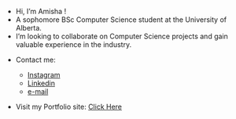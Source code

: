 - Hi, I’m Amisha !
- A sophomore BSc Computer Science student at the University of Alberta.
- I’m looking to collaborate on Computer Science projects and gain valuable experience in the industry.

* Contact me:
  - [Instagram](https://www.instagram.com/amisha.rao/)
  - [Linkedin](https://www.linkedin.com/in/amisha-bavineni-617711225/)
  - [e-mail](mailto:amisha.ruwais@gmail.com)

* Visit my Portfolio site: [Click Here](amisha.github.io)
